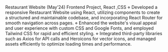 Restaurant Website (May’24)
Frontend Project, React ,CSS
⋄ Developed a responsive Restaurant Website using React, utilizing components to create a structured
and maintainable codebase, and incorporating React Router for smooth navigation across pages.
⋄ Enhanced the website's visual appeal and user experience with custom CSS and Google Fonts, and
employed Tailwind CSS for rapid and efficient styling.
⋄ Integrated third-party libraries such as Axios for API calls and Heroicons for vector icons, and
managed assets efficiently to optimize loading times and performance. 

